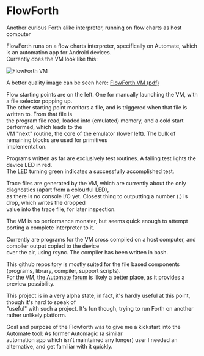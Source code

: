 # FlowForth
Another curious Forth alike interpreter, running on flow charts as host computer

FlowForth runs on a flow charts interpreter, specifically on Automate, which is an automation app for Android devices.  
Currently does the VM look like this:  

![FlowForth VM](http://fachkurs.de/vm/vm.jpg)

A better quality image can be seen here:  [FlowForth VM (pdf)](http://fachkurs.de/vm/vm.pdf)  

Flow starting points are on the left. One for manually launching the VM, with a file selector popping up.  
The other starting point monitors a file, and is triggered when that file is written to. From that file is  
the program file read, loaded into (emulated) memory, and a cold start performed, which leads to the  
VM "next" routine, the core of the emulator (lower left). The bulk of remaining blocks are used for primitives  
implementation.  

Programs written as far are exclusively test routines.  A failing test lights the device LED in red.  
The LED turning green indicates a successfully accomplished test.

Trace files are generated by the VM, which are currently about the only diagnostics (apart from a colourful LED),  
as there is no console I/O yet.  Closest thing to outputting a number (.) is drop, which writes the dropped  
value into the trace file, for later inspection.

The VM is no performance monster, but seems quick enough to attempt porting a complete interpreter to it.  

Currently are programs for the VM cross compiled on a host computer, and compiler output copied to the device  
over the air, using rsync.  The compiler has been written in bash.

This github repository is mostly suited for the file based components (programs, library, compiler, support scripts).  
For the VM, the [Automate forum](https://llamalab.com/automate/community/flows/37943) is likely a better place, as it provides a preview possibility.  

This project is in a very alpha state, in fact, it's hardly useful at this point, though it's hard to speak of  
"useful" with such a project. It's fun though, trying to run Forth on another rather unlikely platform.  

Goal and purpose of the Flowforth was to give me a kickstart into the Automate tool: As former Automagic (a similar  
automation app which isn't maintained any longer) user I needed an alternative, and get familiar with it quickly.

